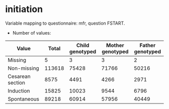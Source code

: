 # initiation
Variable mapping to questionnaire: mfr, question FSTART.
- Number of values:

| Value | Total | Child genotyped | Mother genotyped | Father genotyped |
| ----- | ----- | --------------- | ---------------- | ---------------- |
| Missing | 5 | 3 | 3 | 2 |
| Non-missing | 113618 | 75428 | 71766 | 50216 |
| Cesarean section | 8575 | 4491 | 4266 |2971 |
| Induction | 15825 | 10023 | 9544 |6796 |
| Spontaneous | 89218 | 60914 | 57956 |40449 |



